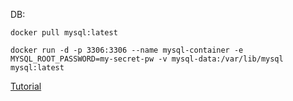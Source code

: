 DB:

`docker pull mysql:latest`

`docker run -d -p 3306:3306 --name mysql-container -e MYSQL_ROOT_PASSWORD=my-secret-pw -v mysql-data:/var/lib/mysql mysql:latest`

[Tutorial](https://www.linkedin.com/learning/angular-creating-and-hosting-a-full-stack-site/why-node-js?resume=false)

